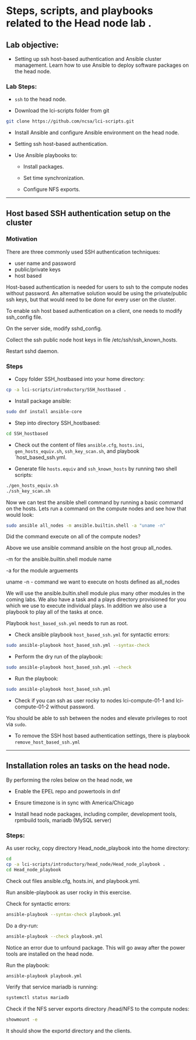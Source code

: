 # Steps, scripts, and playbooks related to the Head node lab .

## Lab objective:

- Setting up ssh host-based authentication and Ansible cluster management. Learn how to use Ansible to  deploy software packages on the head node.

### Lab Steps:

- ```ssh``` to the head node.

- Download the lci-scripts folder from git
```bash
git clone https://github.com/ncsa/lci-scripts.git 
```

- Install Ansible and configure Ansible environment on the head node.

- Setting ssh host-based authentication.

- Use Ansible playbooks to:

    - Install packages.

    - Set time synchronization.

    - Configure NFS exports.

<hr>

## Host based SSH authentication setup on the cluster

### Motivation
There are three commonly used SSH authentication techniques:

   - user name and password
   - public/private keys
   - host based

Host-based authentication is needed for users to ssh to the compute nodes without password. An alternative solution would be using the private/public ssh keys, but that would need to be done for every user on the cluster.

To enable ssh host based authentication on a client, one needs to modify ssh_config file.

On the server side, modify sshd_config.

Collect the ssh public node host keys in file /etc/ssh/ssh_known_hosts.

Restart sshd daemon.

### Steps
- Copy folder SSH_hostbased into your home directory:
```bash
cp -a lci-scripts/introductory/SSH_hostbased .
```

- Install package ansible:
```bash
sudo dnf install ansible-core
```
- Step into directory SSH_hostbased:
```bash
cd SSH_hostbased
```

- Check out the content of files `ansible.cfg`, `hosts.ini`, `gen_hosts_equiv.sh`, `ssh_key_scan.sh`, and playbook `host_based_ssh.yml.


- Generate file `hosts.equiv` and `ssh_known_hosts` by running two shell scripts:
```bash
./gen_hosts_equiv.sh
./ssh_key_scan.sh
```

Now we can test the ansible shell command by running a basic command on the hosts. Lets run a command on the compute nodes and see how that would look:

```bash
sudo ansible all_nodes -m ansible.builtin.shell -a "uname -n"
```

Did the command execute on all of the compute nodes?

Above we use ansible command ansible on the host group all_nodes.

-m for the ansible.builtin.shell module name

-a for the module arguements

uname -n - command we want to execute on hosts defined as all_nodes

We will use the ansible.bultin.shell module plus many other modules in the coming labs. We also have a task and a plays directory provisioned for you which we use to execute individual plays. In addition we also use a playbook to play all of the tasks at once.

Playbook `host_based_ssh.yml` needs to run as root.

- Check ansible playbook `host_based_ssh.yml` for syntactic errors:
```bash
sudo ansible-playbook host_based_ssh.yml --syntax-check 
```

- Perform the dry run of the playbook:
```bash
sudo ansible-playbook host_based_ssh.yml --check
```

- Run the playbook:
```bash
sudo ansible-playbook host_based_ssh.yml
```

- Check if you can ssh as user rocky to nodes lci-compute-01-1 and lci-compute-01-2 without password.

You should be able to ssh between the nodes and elevate privileges to root via `sudo`.

- To remove the SSH host based authentication settings, there is playbook ```remove_host_based_ssh.yml```

<hr>

## Installation roles an tasks on the head node.

By performing the roles below on the head node, we

- Enable the EPEL repo and powertools in dnf

- Ensure timezone is in sync with America/Chicago

- Install head node packages, including compiler, development tools, rpmbuild tools, mariadb (MySQL server)

### Steps:

As user rocky, copy directory Head_node_playbook into the home directory:

```bash
cd 
cp -a lci-scripts/introductory/head_node/Head_node_playbook .
cd Head_node_playbook
```

Check out files ansible.cfg, hosts.ini, and playbook.yml.

Run ansible-playbook as user rocky in this exercise.

Check for syntactic errors:
```bash
ansible-playbook --syntax-check playbook.yml
```

Do a dry-run:
```bash
ansible-playbook --check playbook.yml
```
Notice an error due to unfound package. This will go away after the power tools are installed on the head node.

Run the playbook:
```bash
ansible-playbook playbook.yml
```

Verify that service mariadb is running:
```bash
systemctl status mariadb
```

Check if the NFS server exports directory /head/NFS to the compute nodes:
```bash
showmount -e
```

It should show the exportd directory and the clients.
